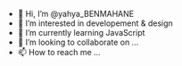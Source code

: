 - 👋 Hi, I’m @yahya_BENMAHANE
- 👀 I’m interested in developement & design
- 🌱 I’m currently learning JavaScript
- 💞️ I’m looking to collaborate on ...
- 📫 How to reach me ...

<!---
yahyabene/yahyabene is a ✨ special ✨ repository because its `README.md` (this file) appears on your GitHub profile.
You can click the Preview link to take a look at your changes.
--->
